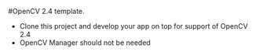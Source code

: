 #OpenCV 2.4 template.
- Clone this project and develop your app on top for support of OpenCV 2.4
- OpenCV Manager should not be needed